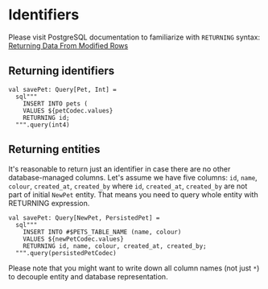 # Identifiers

Please visit PostgreSQL documentation to familiarize with `RETURNING` syntax: [Returning Data From Modified Rows](https://www.postgresql.org/docs/9.5/dml-returning.html)

## Returning identifiers

```
val savePet: Query[Pet, Int] =
  sql"""
    INSERT INTO pets (
    VALUES ${petCodec.values}
    RETURNING id;
  """.query(int4)
```

## Returning entities

It's reasonable to return just an identifier in case there are no other database-managed columns.
Let's assume we have five columns: `id`, `name`, `colour`, `created_at`, `created_by` where `id`, `created_at`, `created_by` are not part of initial `NewPet` entity.
That means you need to query whole entity with RETURNING expression.
```
val savePet: Query[NewPet, PersistedPet] =
  sql"""
    INSERT INTO #$PETS_TABLE_NAME (name, colour)
    VALUES ${newPetCodec.values}
    RETURNING id, name, colour, created_at, created_by;
  """.query(persistedPetCodec)
```
Please note that you might want to write down all column names (not just `*`) to decouple entity and database representation.